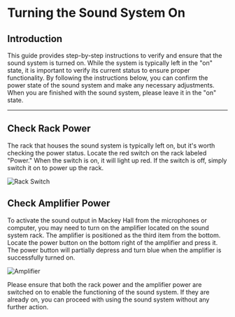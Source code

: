 # Turning the Sound System On

## Introduction 
This guide provides step-by-step instructions to verify and ensure that the sound system is turned on. While the system is typically left in the "on" state, it is important to verify its current status to ensure proper functionality. By following the instructions below, you can confirm the power state of the sound system and make any necessary adjustments. When you are finished with the sound system, please leave it in the "on" state.

---

## Check Rack Power
The rack that houses the sound system is typically left on, but it's worth checking the power status. Locate the red switch on the rack labeled "Power." When the switch is on, it will light up red. If the switch is off, simply switch it on to power up the rack.

![Rack Switch](../../assets/images/audio/sound_system_on-off/sound_system_rack_switch.png)

## Check Amplifier Power
To activate the sound output in Mackey Hall from the microphones or computer, you may need to turn on the amplifier located on the sound system rack. The amplifier is positioned as the third item from the bottom. Locate the power button on the bottom right of the amplifier and press it. The power button will partially depress and turn blue when the amplifier is successfully turned on.

![Amplifier](../../assets/images/audio/sound_system_on-off/sound_system_rack_amplifier.png)

Please ensure that both the rack power and the amplifier power are switched on to enable the functioning of the sound system. If they are already on, you can proceed with using the sound system without any further action.